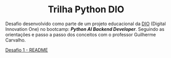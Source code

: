 # <div align="center">Trilha Python DIO </div>

Desafio desenvolvido como parte de um projeto educacional da [DIO](https://www.dio.me/sign-up?ref=13JYL0Y2AV) (Digital Innovation One) no bootcamp: **_Python AI Backend Developer_**. Seguindo as orientações e passo a passo dos conceitos com o professor Guilherme Carvalho.

[Desafio 1 - README](https://github.com/skyzinha-chan/Python-AI-Backend-Developer-Desafios/blob/main/README_Desafio-1.md)

